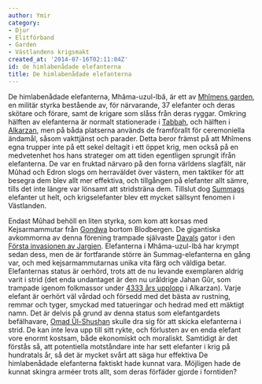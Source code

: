 ```yaml
---
author: Ymir
category:
- Djur
- Elitförband
- Garden
- Västlandens krigsmakt
created_at: '2014-07-16T02:11:04Z'
id: de himlabenådade elefanterna
title: De himlabenådade elefanterna
---
```

De himlabenådade elefanterna, Mhâma-uzul-Ibâ, är ett av [Mhîmens garden], en militär styrka bestående av, för närvarande, 37 elefanter och deras skötare och förare, samt de krigare som slåss från deras ryggar. Omkring hälften av elefanterna är normalt stationerade i [Tabbah], och hälften i [Alkarzan], men på båda platserna används de framförallt för ceremoniella ändamål, såsom vakttjänst och parader. Detta beror främst på att Mhîmens egna trupper inte på ett sekel deltagit i ett öppet krig, men också på en medvetenhet hos hans strateger om att tiden egentligen sprungit ifrån elefanterna. De var en fruktad närvaro på den forna världens slagfält, när Mûhad och Edron slogs om herraväldet över västern, men taktiker för att besegra dem blev allt mer effektiva, och tillgången på elefanter allt sämre, tills det inte längre var lönsamt att stridsträna dem. Tillslut dog [Summags] elefanter ut helt, och krigselefanter blev ett mycket sällsynt fenomen i Västlanden.

Endast Mûhad behöll en liten styrka, som kom att korsas med Kejsarmammutar från [Gondwa] bortom Blodbergen. De gigantiska avkommorna av denna förening trampade självaste [Davals] gator i den [Första invasionen av Jargien]. Elefanterna i Mhâma-uzul-Ibâ har krympt sedan dess, men de är fortfarande större än Summag-elefanterna en gång var, och med kejsarmammutarnas unika vita färg och väldiga betar. Elefanternas status är oerhörd, trots att de nu levande exemplaren aldrig varit i strid (det enda undantaget är den nu uråldrige Jahan Gûr, som trampade igenom folkmassor under [4333 års upplopp] i Alkarzan). Varje elefant är oerhört väl vårdad och försedd med det bästa av rustning, remmar och tyger, smyckad med tatueringar och hedrad med ett mäktigt namn. Det är delvis på grund av denna status som elefantgardets befälhavare, [Omad Ûl-Shushan] skulle dra sig för att skicka elefanterna i strid. De kan inte leva upp till sitt rykte, och förlusten av en enda elefant vore enormt kostsam, både ekonomiskt och moraliskt. Samtidigt är det förstås så, att potentiella motståndare inte har sett elefanter i krig på hundratals år, så det är mycket svårt att säga hur effektiva De himlabenådade elefanterna faktiskt hade kunnat vara. Möjligen hade de kunnat skingra arméer trots allt, som deras förfäder gjorde i forntiden?

  [Mhîmens garden]: Mhîmens_garden
  [Tabbah]: Tabbah
  [Alkarzan]: Alkarzan
  [Summags]: Summag
  [Gondwa]: Gondwa
  [Davals]: Daval
  [Första invasionen av Jargien]: Första_invasionen_av_Jargien
  [4333 års upplopp]: Tredje_ikonoklasmen
  [Omad Ûl-Shushan]: Omad_Ûl-Shushan